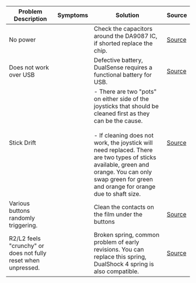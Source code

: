 | Problem Description                                           | Symptoms | Solution                                                                                                                                                                                                                                                                                                                 | Source                                                |
| ------------------------------------------------------------- | -------- | ------------------------------------------------------------------------------------------------------------------------------------------------------------------------------------------------------------------------------------------------------------------------------------------------------------------------ | ----------------------------------------------------- |
| No power                                                      |          | Check the capacitors around the DA9087 IC, if shorted replace the chip.                                                                                                                                                                                                                                                  | [Source](https://www.youtube.com/watch?v=OKs5DsDVNI8) |
| Does not work over USB                                        |          | Defective battery, DualSense requires a functional battery for USB.                                                                                                                                                                                                                                                      | [Source](https://old.repair.wiki/w/DualSense)         |
| Stick Drift                                                   |          | - There are two "pots" on either side of the joysticks that should be cleaned first as they can be the cause.<br><br>- If cleaning does not work, the joystick will need replaced. There are two types of sticks available, green and orange. You can only swap green for green and orange for orange due to shaft size. | [Source](https://old.repair.wiki/w/DualSense)         |
| Various buttons randomly triggering.                          |          | Clean the contacts on the film under the buttons                                                                                                                                                                                                                                                                         | [Source](https://old.repair.wiki/w/DualSense)         |
| R2/L2 feels "crunchy" or does not fully reset when unpressed. |          | Broken spring, common problem of early revisions. You can replace this spring, DualShock 4 spring is also compatible.                                                                                                                                                                                                    | [Source](https://old.repair.wiki/w/DualSense)         |
